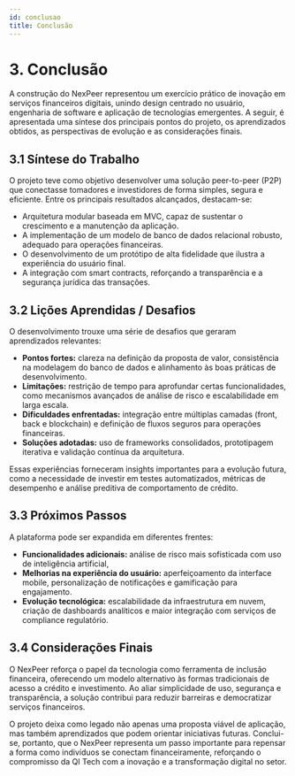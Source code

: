 ```yaml
---
id: conclusao
title: Conclusão
---
```


# 3. Conclusão

A construção do NexPeer representou um exercício prático de inovação em serviços financeiros digitais, unindo design centrado no usuário, engenharia de software e aplicação de tecnologias emergentes. A seguir, é apresentada uma síntese dos principais pontos do projeto, os aprendizados obtidos, as perspectivas de evolução e as considerações finais.

## 3.1 Síntese do Trabalho
O projeto teve como objetivo desenvolver uma solução peer-to-peer (P2P) que conectasse tomadores e investidores de forma simples, segura e eficiente. Entre os principais resultados alcançados, destacam-se:
- Arquitetura modular baseada em MVC, capaz de sustentar o crescimento e a manutenção da aplicação.  
- A implementação de um modelo de banco de dados relacional robusto, adequado para operações financeiras.  
- O desenvolvimento de um protótipo de alta fidelidade que ilustra a experiência do usuário final.  
- A integração com smart contracts, reforçando a transparência e a segurança jurídica das transações.  

## 3.2 Lições Aprendidas / Desafios
O desenvolvimento trouxe uma série de desafios que geraram aprendizados relevantes:
- **Pontos fortes:** clareza na definição da proposta de valor, consistência na modelagem do banco de dados e alinhamento às boas práticas de desenvolvimento.  
- **Limitações:** restrição de tempo para aprofundar certas funcionalidades, como mecanismos avançados de análise de risco e escalabilidade em larga escala.  
- **Dificuldades enfrentadas:** integração entre múltiplas camadas (front, back e blockchain) e definição de fluxos seguros para operações financeiras.  
- **Soluções adotadas:** uso de frameworks consolidados, prototipagem iterativa e validação contínua da arquitetura.  

Essas experiências forneceram insights importantes para a evolução futura, como a necessidade de investir em testes automatizados, métricas de desempenho e análise preditiva de comportamento de crédito.

## 3.3 Próximos Passos
A plataforma pode ser expandida em diferentes frentes:
- **Funcionalidades adicionais:** análise de risco mais sofisticada com uso de inteligência artificial, 
- **Melhorias na experiência do usuário:** aperfeiçoamento da interface mobile, personalização de notificações e gamificação para engajamento.  
- **Evolução tecnológica:** escalabilidade da infraestrutura em nuvem, criação de dashboards analíticos e maior integração com serviços de compliance regulatório.  

## 3.4 Considerações Finais
O NexPeer reforça o papel da tecnologia como ferramenta de inclusão financeira, oferecendo um modelo alternativo às formas tradicionais de acesso a crédito e investimento. Ao aliar simplicidade de uso, segurança e transparência, a solução contribui para reduzir barreiras e democratizar serviços financeiros.  

O projeto deixa como legado não apenas uma proposta viável de aplicação, mas também aprendizados que podem orientar iniciativas futuras. Conclui-se, portanto, que o NexPeer representa um passo importante para repensar a forma como indivíduos se conectam financeiramente, reforçando o compromisso da QI Tech com a inovação e a transformação digital no setor.